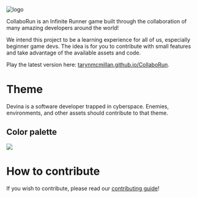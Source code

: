 ![logo](https://user-images.githubusercontent.com/2507959/147998029-1536b3bb-5722-4ebb-8d4b-c123bccd2feb.png)

CollaboRun is an Infinite Runner game built through the collaboration of many amazing developers around the world!

We intend this project to be a learning experience for all of us, especially beginner game devs. The idea is for you to contribute with small features and take advantage of the available assets and code.

Play the latest version here: [tarynmcmillan.github.io/CollaboRun](https://tarynmcmillan.github.io/CollaboRun/).

# Theme

Devina is a software developer trapped in cyberspace. Enemies, environments, and other assets should contribute to that theme.

## Color palette

![](https://i.imgur.com/82HtLNN.png)

# How to contribute

If you wish to contribute, please read our [contributing guide](https://github.com/TarynMcMillan/CollaboRun/blob/master/CONTRIBUTING.md)!
